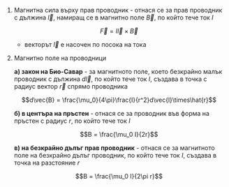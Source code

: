 1. Магнитна сила върху прав проводник - отнася се за прав проводник с дължина $\vec{l}$, намиращ се в магнитно поле $\vec{B}$, по който тече ток $I$
	
	$$\vec{F} = I\vec{l}\times\vec{B}$$
	
	-  векторът $\vec{l}$ е насочен по посока на тока

2. Магнитно поле на проводници
	
	**а) закон на Био-Савар** - за магнитното поле, което безкрайно малък проводник с дължина $d\vec{l}$, по който тече ток $I$, създава в точка с радиус вектор $\vec{r}$ спрямо проводника
	
	$$d\vec{B} = \frac{\mu_0}{4\pi}\frac{I}{r^2}d\vec{l}\times\hat{r}$$
	
	**б) в центъра на пръстен** - отнася се за проводник във форма на пръстен с радиус $r$, по който тече ток $I$
	
	$$B = \frac{\mu_0 I}{2r}$$
	
	**в) на безкрайно дълъг прав проводник** - отнася се за магнитното поле на безкрайно дълъг проводник, по който тече ток $I$, създава в точка на разстояние $r$
	
	$$B = \frac{\mu_0 I}{2\pi r}$$